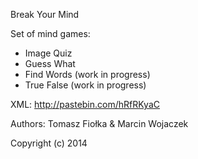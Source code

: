 Break Your Mind

Set of mind games:
 - Image Quiz
 - Guess What
 - Find Words (work in progress)
 - True False (work in progress)

XML: http://pastebin.com/hRfRKyaC

Authors:
Tomasz Fiołka & Marcin Wojaczek

Copyright (c) 2014

